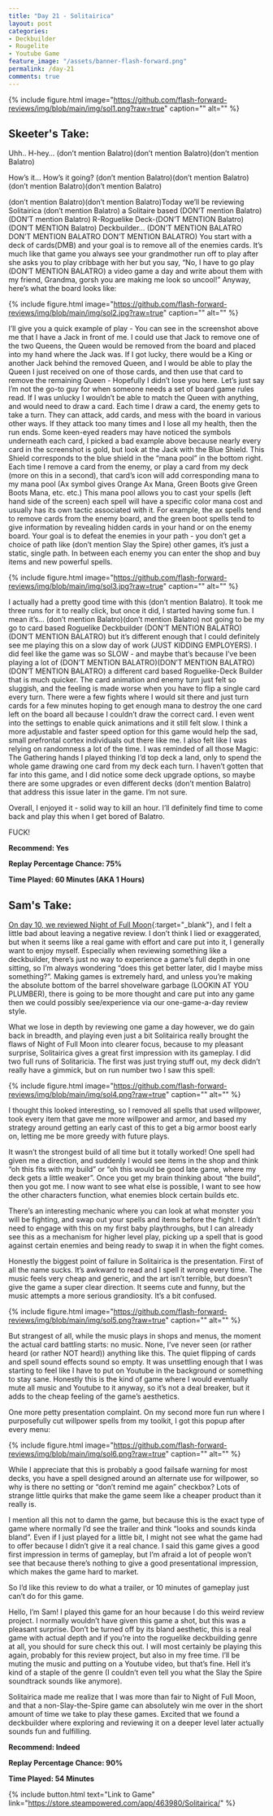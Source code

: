 ```yaml
---
title: "Day 21 - Solitairica"
layout: post
categories:
- Deckbuilder
- Rougelite
- Youtube Game
feature_image: "/assets/banner-flash-forward.png"
permalink: /day-21
comments: true
---
```


{% include figure.html image="https://github.com/flash-forward-reviews/img/blob/main/img/sol1.png?raw=true" caption="" alt="" %}

## Skeeter's Take:

Uhh.. H-hey…
(don’t mention Balatro)(don’t mention Balatro)(don’t mention Balatro)

How’s it… How’s it going? (don’t mention Balatro)(don’t mention Balatro)(don’t mention Balatro)(don’t mention Balatro)

(don’t mention Balatro)(don’t mention Balatro)Today we’ll be reviewing Solitairica (don’t mention Balatro) a Solitaire based (DON’T mention Balatro)(DON’T mention Balatro) R-Roguelike Deck-(DON’T MENTION Balatro)(DON’T MENTION Balatro) Deckbuilder…
(DON’T MENTION BALATRO DON’T MENTION BALATRO DON’T MENTION BALATRO) 
You start with a deck of cards(DMB) and your goal is to remove all of the enemies cards. It’s much like that game you always see your grandmother run off to play after she asks you to play cribbage with her but you say, “No, I have to go play (DON’T MENTION BALATRO) a video game a day and write about them with my friend, Grandma, gorsh you are making me look so uncool!”
Anyway, here’s what the board looks like:

{% include figure.html image="https://github.com/flash-forward-reviews/img/blob/main/img/sol2.jpg?raw=true" caption="" alt="" %}

I’ll give you a quick example of play - You can see in the screenshot above me that I have a Jack in front of me. I could use that Jack to remove one of the two Queens, the Queen would be removed from the board and placed into my hand where the Jack was. If I got lucky, there would be a King or another Jack behind the removed Queen, and I would be able to play the Queen I just received on one of those cards, and then use that card to remove the remaining Queen - Hopefully I didn’t lose you here. Let’s just say I’m not the go-to guy for when someone needs a set of board game rules read. If I was unlucky I wouldn’t be able to match the Queen with anything, and would need to draw a card. Each time I draw a card, the enemy gets to take a turn. They can attack, add cards, and mess with the board in various other ways. If they attack too many times and I lose all my health, then the run ends. 
Some keen-eyed readers may have noticed the symbols underneath each card, I picked a bad example above because nearly every card in the screenshot is gold, but look at the Jack with the Blue Shield. This Shield corresponds to the blue shield in the “mana pool” in the bottom right. Each time I remove a card from the enemy, or play a card from my deck (more on this in a second), that card’s icon will add corresponding mana to my mana pool (Ax symbol gives Orange Ax Mana, Green Boots give Green Boots Mana, etc. etc.) 
This mana pool allows you to cast your spells (left hand side of the screen) each spell will have a specific color mana cost and usually has its own tactic associated with it. For example, the ax spells tend to remove cards from the enemy board, and the green boot spells tend to give information by revealing hidden cards in your hand or on the enemy board.
Your goal is to defeat the enemies in your path - you don’t get a choice of path like (don’t mention Slay the Spire) other games, it’s just a static, single path. In between each enemy you can enter the shop and buy items and new powerful spells. 

{% include figure.html image="https://github.com/flash-forward-reviews/img/blob/main/img/sol3.jpg?raw=true" caption="" alt="" %}

I actually had a pretty good time with this (don’t mention Balatro). It took me three runs for it to really click, but once it did, I started having some fun. 
I mean it’s… (don’t mention Balatro)(don’t mention Balatro) not going to be my go to card based Roguelike Deckbuilder (DON’T MENTION BALATRO)(DON’T MENTION BALATRO) but it’s different enough that I could definitely see me playing this on a slow day of work (JUST KIDDING EMPLOYERS). 
I did feel like the game was so SLOW - and maybe that’s because I’ve been playing a lot of (DON’T MENTION BALATRO)(DON’T MENTION BALATRO)(DON’T MENTION BALATRO) a different card based Roguelike-Deck Builder that is much quicker. 
The card animation and enemy turn just felt so sluggish, and the feeling is made worse when you have to flip a single card every turn. There were a few fights where I would sit there and just turn cards for a few minutes hoping to get enough mana to destroy the one card left on the board all because I couldn’t draw the correct card. I even went into the settings to enable quick animations and it still felt slow. I think a more adjustable and faster speed option for this game would help the sad, small prefrontal cortex individuals out there like me. 
I also felt like I was relying on randomness a lot of the time. I was reminded of all those Magic: The Gathering hands I played thinking I’d top deck a land, only to spend the whole game drawing one card from my deck each turn. 
I haven’t gotten that far into this game, and I did notice some deck upgrade options, so maybe there are some upgrades or even different decks (don’t mention Balatro) that address this issue later in the game. I’m not sure. 

Overall, I enjoyed it - solid way to kill an hour. 
I’ll definitely find time to come back and play this when I get bored of Balatro.

FUCK!

**Recommend: Yes**

**Replay Percentage Chance: 75%**

**Time Played: 60 Minutes (AKA 1 Hours)**

## Sam's Take:

[On day 10, we reviewed Night of Full Moon](https://flash-forward-reviews.github.io/day-10){:target="_blank"}, and I felt a little bad about leaving a negative review. I don’t think I lied or exaggerated, but when it seems like a real game with effort and care put into it, I generally want to enjoy myself. Especially when reviewing something like a deckbuilder, there’s just no way to experience a game’s full depth in one sitting, so I’m always wondering “does this get better later, did I maybe miss something?”. Making games is extremely hard, and unless you’re making the absolute bottom of the barrel shovelware garbage (LOOKIN AT YOU PLUMBER), there is going to be more thought and care put into any game then we could possibly see/experience via our one-game-a-day review style.

What we lose in depth by reviewing one game a day however, we do gain back in breadth, and playing even just a bit Solitairica really brought the flaws of Night of Full Moon into clearer focus, because to my pleasant surprise, Solitairica gives a great first impression with its gameplay. I did two full runs of Solitaricia. The first was just trying stuff out, my deck didn’t really have a gimmick, but on run number two I saw this spell:

{% include figure.html image="https://github.com/flash-forward-reviews/img/blob/main/img/sol4.png?raw=true" caption="" alt="" %}

I thought this looked interesting, so I removed all spells that used willpower, took every item that gave me more willpower and armor, and based my strategy around getting an early cast of this to get a big armor boost early on, letting me be more greedy with future plays.

It wasn’t the strongest build of all time but it totally worked! One spell had given me a direction, and suddenly I would see items in the shop and think “oh this fits with my build” or “oh this would be good late game, where my deck gets a little weaker”. Once you get my brain thinking about “the build”, then you got me. I now want to see what else is possible, I want to see how the other characters function, what enemies block certain builds etc. 

There’s an interesting mechanic where you can look at what monster you will be fighting, and swap out your spells and items before the fight. I didn’t need to engage with this on my first baby playthroughs, but I can already see this as a mechanism for higher level play, picking up a spell that is good against certain enemies and being ready to swap it in when the fight comes.

Honestly the biggest point of failure in Solitairica is the presentation. First of all the name sucks. It’s awkward to read and I spell it wrong every time. The music feels very cheap and generic, and the art isn’t terrible, but doesn’t give the game a super clear direction. It seems cute and funny, but the music attempts a more serious grandiosity. It’s a bit confused.

{% include figure.html image="https://github.com/flash-forward-reviews/img/blob/main/img/sol5.png?raw=true" caption="" alt="" %}

But strangest of all, while the music plays in shops and menus, the moment the actual card battling starts: no music. None, I’ve never seen (or rather heard (or rather NOT heard)) anything like this. The quiet flipping of cards and spell sound effects sound so empty. It was unsettling enough that I was starting to feel like I have to put on Youtube in the background or something to stay sane. Honestly this is the kind of game where I would eventually mute all music and Youtube to it anyway, so it’s not a deal breaker, but it adds to the cheap feeling of the game’s aesthetics. 

One more petty presentation complaint. On my second more fun run where I purposefully cut willpower spells from my toolkit, I got this popup after every menu:

{% include figure.html image="https://github.com/flash-forward-reviews/img/blob/main/img/sol6.png?raw=true" caption="" alt="" %}

While I appreciate that this is probably a good failsafe warning for most decks, you have a spell designed around an alternate use for willpower, so why is there no setting or “don’t remind me again” checkbox? Lots of strange little quirks that make the game seem like a cheaper product than it really is.

I mention all this not to damn the game, but because this is the exact type of game where normally I’d see the trailer and think “looks and sounds kinda bland”. Even if I just played for a little bit, I might not see what the game had to offer because I didn’t give it a real chance. I said this game gives a good first impression in terms of gameplay, but I’m afraid a lot of people won’t see that because there’s nothing to give a good presentational impression, which makes the game hard to market.

So I’d like this review to do what a trailer, or 10 minutes of gameplay just can’t do for this game.

Hello, I’m Sam! I played this game for an hour because I do this weird review project. I normally wouldn’t have given this game a shot, but this was a pleasant surprise. Don’t be turned off by its bland aesthetic, this is a real game with actual depth and if you’re into the roguelike deckbuilding genre at all, you should for sure check this out. I will most certainly be playing this again, probably for this review project, but also in my free time. I’ll be muting the music and putting on a Youtube video, but that’s fine. Hell it’s kind of a staple of the genre (I couldn’t even tell you what the Slay the Spire soundtrack sounds like anymore).

Solitairica made me realize that I was more than fair to Night of Full Moon, and that a non-Slay-the-Spire game can absolutely win me over in the short amount of time we take to play these games. Excited that we found a deckbuilder where exploring and reviewing it on a deeper level later actually sounds fun and fulfilling.

**Recommend: Indeed**

**Replay Percentage Chance: 90%**

**Time Played: 54 Minutes**

{% include button.html text="Link to Game" link="https://store.steampowered.com/app/463980/Solitairica/" %}
